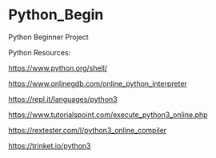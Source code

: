 # Python_Begin
Python Beginner Project

Python Resources:

https://www.python.org/shell/

https://www.onlinegdb.com/online_python_interpreter

https://repl.it/languages/python3

https://www.tutorialspoint.com/execute_python3_online.php

https://rextester.com/l/python3_online_compiler

https://trinket.io/python3

